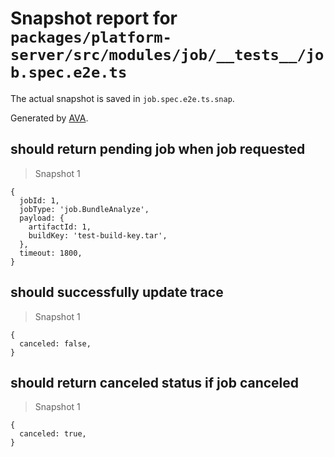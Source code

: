 # Snapshot report for `packages/platform-server/src/modules/job/__tests__/job.spec.e2e.ts`

The actual snapshot is saved in `job.spec.e2e.ts.snap`.

Generated by [AVA](https://avajs.dev).

## should return pending job when job requested

> Snapshot 1

    {
      jobId: 1,
      jobType: 'job.BundleAnalyze',
      payload: {
        artifactId: 1,
        buildKey: 'test-build-key.tar',
      },
      timeout: 1800,
    }

## should successfully update trace

> Snapshot 1

    {
      canceled: false,
    }

## should return canceled status if job canceled

> Snapshot 1

    {
      canceled: true,
    }
